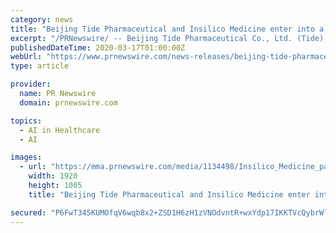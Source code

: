 ```yaml
---
category: news
title: "Beijing Tide Pharmaceutical and Insilico Medicine enter into a strategic partnership agreement for cancer therapy"
excerpt: "/PRNewswire/ -- Beijing Tide Pharmaceutical Co., Ltd. (Tide), a subsidiary of Sino Biopharmaceutical Limited, and Insilico Medicine, an artificial"
publishedDateTime: 2020-03-17T01:00:00Z
webUrl: "https://www.prnewswire.com/news-releases/beijing-tide-pharmaceutical-and-insilico-medicine-enter-into-a-strategic-partnership-agreement-for-cancer-therapy-301025103.html"
type: article

provider:
  name: PR Newswire
  domain: prnewswire.com

topics:
  - AI in Healthcare
  - AI

images:
  - url: "https://mma.prnewswire.com/media/1134498/Insilico_Medicine_partnership.jpg?p=facebook"
    width: 1920
    height: 1005
    title: "Beijing Tide Pharmaceutical and Insilico Medicine enter into a strategic partnership agreement for cancer therapy"

secured: "P6FwT345KUMOfqV6wqb8x2+ZSD1H6zH1zVNOdvntR+wxYdp17IKKTVcQybrWlb3aQSalVxNSdANQVpToUJsiVZ+O2QmUqBRNpQsK1GB2clKLGM9vsfS6Xu6QgOwUJdeL+xJ90wT16348SnC+wbIkIC4RChuMJ+74lY4I+4aD4hiYmVO1G2sKRiqDhBKvlmXPxISN9K0vSl68VVLglyW/FZA5o3R2HTdDBT5FwV0Y8n0K5qxi1dZ9fqYRNYkQacWJ6S/kJxPIyrgzb1mpssqknSsNwACgeYP0rD7i8gfLXzZPetoCEoGZkK1oNQulrl0qicTc//lLtamIAglRRakHk6SDdJpLQVUk/Pgo4YCqFeI4/3b3d05aC/1aCTmDUqrWkCx9s//QCPmwXKkhBQx9iglIsAXxZkz82/C0aPGGF2C7SuWVtfilojtYGizv5cO4FsOgSTfeza6qFeSU9keN3MsI6TBTg/B8uTZwkPrCefs=;Pn6btK+UWbRN5rPfcIa/lQ=="
---
```


